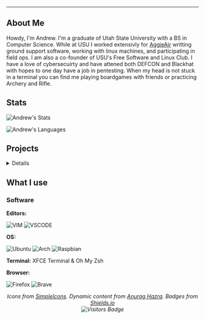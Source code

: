

<!--
**Aeromus/Aeromus** is a ✨ _special_ ✨ repository because its `README.md` (this file) appears on your GitHub profile.

Here are some ideas to get you started:

- 🔭 I’m currently working on ...
- 🌱 I’m currently learning ...
- 👯 I’m looking to collaborate on ...
- 🤔 I’m looking for help with ...
- 💬 Ask me about ...
- 📫 How to reach me: ...
- ⚡ Fun fact: ...
-->

<!-- BANNER HERE-->

---
## About Me

Howdy, I'm Andrew. I'm a graduate of Utah State University with a BS in Computer Science. While at USU I worked extensivly for [AggieAir](https://uwrl.usu.edu/aggieair/) writting ground support software, working with linux machines, and participating in field ops. I am also a co-founder of USU's Free Software and Linux Club. I have a love of cybersecuirty and have attened both DEFCON and Blackhat with hopes to one day have a job in pentesting. When my head is not stuck in a terminal you can find me playing boardgames with friends or practicing Archery and Rifle. 

## Stats

<span><img align="center" src="https://github-readme-stats.vercel.app/api?username=Aeromus&theme=nord" alt="Andrew's Stats"/></span>

<span><img align="center" src="https://github-readme-stats.vercel.app/api/top-langs/?username=Aeromus&hide=roff&theme=nord" alt="Andrew's Languages"/></span>

## Projects
<details>
  <suummary> Some of my projects</summary>
  
### [GunBrokerBot](https://github.com/Aeromus/GunbrokerBot/tree/dev)
![Java](https://img.shields.io/badge/-Java-b07219?style=for-the-badge&logo=java&logoColor=ffffff)

The GunBrokerBot was a Java project born due to the 2020 ammo shortage. The bot will query any provided listings on Gunbroker.com and then use MailUtils to provide text and email alerts about changes to the listing (such as new bids or price). The project is a work in progress and will have new features added as I make time to work on it. 


### [MPI Password Cracker](https://github.com/Aeromus/MPIPasswordCracker)
![C++](https://img.shields.io/badge/-C++-00599C?style=for-the-badge&logo=C%2B%2B&logoColor=ffffff)

As it says on a the tin, this was a password cracker using the MPI multiprocessing libary. The project was a collaberation between me and a classmate. The project is currently configured to crack passwords encoded in MD5 by attempting to hash every possible string until it comes across a match. Its not the most eligant method but the brute force approach shows off how multiprocessing can be used to decrease compute time.
</details>
  
## What I use

### Software

**Editors:**   

![VIM](https://img.shields.io/badge/-VIM-019733?style=for-the-badge&logo=VIM&logoColor=ffffff) 
![VSCODE](https://img.shields.io/badge/-VSCode-007ACC?style=for-the-badge&logo=Visual-Studio-Code&logoColor=ffffff)

**OS:**

![Ubuntu](https://img.shields.io/badge/-Ubuntu-E95420?style=for-the-badge&logo=Ubuntu&logoColor=ffffff)
![Arch](https://img.shields.io/badge/-Arch-1793D1?style=for-the-badge&logo=Arch-Linux&logoColor=ffffff)
![Raspbian](https://img.shields.io/badge/-Raspbian-A22846?style=for-the-badge&logo=Raspberry-Pi&logoColor=ffffff)

**Terminal:** XFCE Terminal & Oh My Zsh

**Browser:**

![Firefox](https://img.shields.io/badge/-Firefox-FF7139?style=for-the-badge&logo=Firefox-Browser&logoColor=ffffff)
![Brave](https://img.shields.io/badge/-Brave-FB542B?style=for-the-badge&logo=Brave&logoColor=ffffff)

<p align="center">
<i>Icons from <a href="https://simpleicons.org/">SimpleIcons</a>. Dynamic content from <a href="https://dev.to/anuraghazra/dynamically-generated-github-stats-for-your-profile-readme-o4g">Anurag Hazra</a>. Badges from <a href="https://shields.io">Shields.io</a>
<br>
<img alt="Visitors Badge" src="https://visitor-badge.glitch.me/badge?page_id=aeromus.aeromus"/>
</p>
